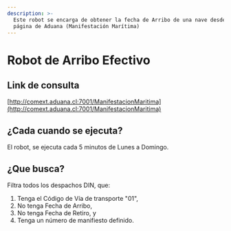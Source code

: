 ```yaml
---
description: >-
  Este robot se encarga de obtener la fecha de Arribo de una nave desde la
  página de Aduana (Manifestación Marítima)
---
```


# Robot de Arribo Efectivo

## Link de consulta

[http://comext.aduana.cl:7001/ManifestacionMaritima](http://comext.aduana.cl:7001/ManifestacionMaritima)

## ¿Cada cuando se ejecuta?

El robot, se ejecuta cada 5 minutos de Lunes a Domingo.

## ¿Que busca?

Filtra todos los despachos DIN, que:

1. Tenga el Código de Vía de transporte  "01",&#x20;
2. No tenga Fecha de Arribo,
3. No  tenga Fecha de Retiro, y
4. Tenga un número de manifiesto definido.

